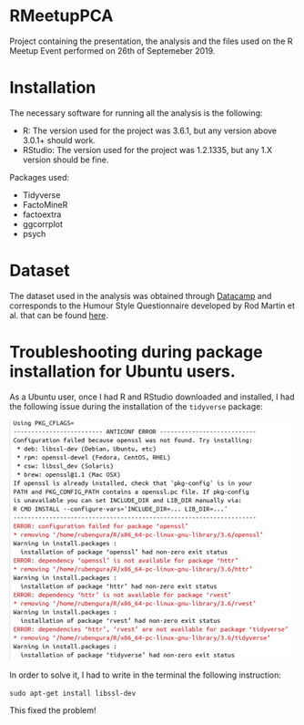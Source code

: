 # RMeetupPCA
Project containing the presentation, the analysis and the files used on the R Meetup Event performed on 26th of Septemeber 2019.

# Installation

The necessary software for running all the analysis is the following:

* R: The version used for the project was 3.6.1, but any version above 3.0.1+ should work.
* RStudio: The version used for the project was 1.2.1335, but any 1.X version should be fine.

Packages used:

* Tidyverse
* FactoMineR
* factoextra
* ggcorrplot
* psych

# Dataset 

The dataset used in the analysis was obtained through [Datacamp](https://www.datacamp.com) and corresponds to the Humour Style Questionnaire developed by Rod Martin et al. that can be found [here](http://www.humorstyles.com/).  

# Troubleshooting during package installation for Ubuntu users.

As a Ubuntu user, once I had R and RStudio downloaded and installed, I had the following issue during the installation of the `tidyverse` package:

![image](https://github.com/rubengura/RMeetupPCA/blob/master/images/tidyverse_error.png "Click to expand")

In order to solve it, I had to write in the terminal the following instruction:

`sudo apt-get install libssl-dev`

This fixed the problem!
